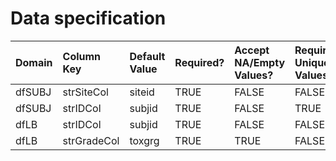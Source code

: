 # Data specification

|**Domain** |**Column Key** |**Default Value** |**Required?** |**Accept NA/Empty Values?** |**Require Unique Values?** |
|:----------|:--------------|:-----------------|:-------------|:---------------------------|:--------------------------|
|dfSUBJ     |strSiteCol     |siteid            |TRUE          |FALSE                       |FALSE                      |
|dfSUBJ     |strIDCol       |subjid            |TRUE          |FALSE                       |TRUE                       |
|dfLB       |strIDCol       |subjid            |TRUE          |FALSE                       |FALSE                      |
|dfLB       |strGradeCol    |toxgrg            |TRUE          |TRUE                        |FALSE                      |

